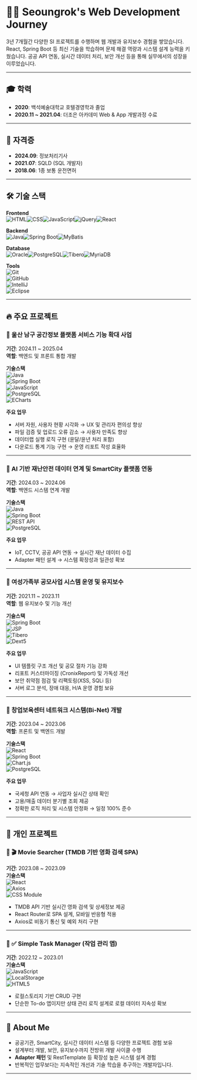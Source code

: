 # 👨‍💻 Seoungrok's Web Development Journey

3년 7개월간 다양한 SI 프로젝트를 수행하며 웹 개발과 유지보수 경험을 쌓았습니다.
React, Spring Boot 등 최신 기술을 학습하며 문제 해결 역량과 시스템 설계 능력을 키웠습니다.
공공 API 연동, 실시간 데이터 처리, 보안 개선 등을 통해 실무에서의 성장을 이루었습니다.

---

## 🎓 학력
- **2020**: 백석예술대학교 호텔경영학과 졸업
- **2020.11 ~ 2021.04**: 더조은 아카데미 Web & App 개발과정 수료

---

## 🪪 자격증
- **2024.09**: 정보처리기사
- **2021.07**: SQLD (SQL 개발자)
- **2018.06**: 1종 보통 운전면허

---

## 🛠 기술 스택

**Frontend**  
![HTML](https://img.shields.io/badge/HTML-E34F26?style=flat&logo=html5&logoColor=white)![CSS](https://img.shields.io/badge/CSS-1572B6?style=flat&logo=css3&logoColor=white)![JavaScript](https://img.shields.io/badge/JavaScript-F7DF1E?style=flat&logo=javascript&logoColor=black)![jQuery](https://img.shields.io/badge/jQuery-0769AD?=flat&logo=jquery&logoColor=white)![React](https://img.shields.io/badge/React-61DAFB?style=flat&logo=react&logoColor=black)

**Backend**  
![Java](https://img.shields.io/badge/Java-007396?style=flat&logo=java&logoColor=white)![Spring Boot](https://img.shields.io/badge/Spring_Boot-6DB33F?style=flat&logo=spring-boot&logoColor=white)![MyBatis](https://img.shields.io/badge/MyBatis-20232A?style=flat&logoColor=white)

**Database**  
![Oracle](https://img.shields.io/badge/Oracle-F80000?style=flat&logo=oracle&logoColor=white)![PostgreSQL](https://img.shields.io/badge/PostgreSQL-336791?style=flat&logo=postgresql&logoColor=white)![Tibero](https://img.shields.io/badge/Tibero-0053A0?style=flat&logoColor=white)![MyriaDB](https://img.shields.io/badge/MyriaDB-0053A0?style=flat&logoColor=blue)

**Tools**  
![Git](https://img.shields.io/badge/Git-F05032?style=flat&logo=git&logoColor=white)  
![GitHub](https://img.shields.io/badge/GitHub-181717?style=flat&logo=github&logoColor=white)  
![IntelliJ](https://img.shields.io/badge/IntelliJ_IDEA-000000?style=flat&logo=intellij-idea&logoColor=white)  
![Eclipse](https://img.shields.io/badge/Eclipse-2C2255?style=flat&logo=eclipse-ide&logoColor=white)

---

## 🔥 주요 프로젝트

### 📌 울산 남구 공간정보 플랫폼 서비스 기능 확대 사업  
**기간**: 2024.11 ~ 2025.04  
**역할**: 백엔드 및 프론트 통합 개발  

**기술스택**  
![Java](https://img.shields.io/badge/Java-007396?style=flat&logo=java&logoColor=white)  
![Spring Boot](https://img.shields.io/badge/Spring_Boot-6DB33F?style=flat&logo=spring-boot&logoColor=white)  
![JavaScript](https://img.shields.io/badge/JavaScript-F7DF1E?style=flat&logo=javascript&logoColor=black)  
![PostgreSQL](https://img.shields.io/badge/PostgreSQL-336791?style=flat&logo=postgresql&logoColor=white)  
![ECharts](https://img.shields.io/badge/ECharts-002A41?style=flat&logoColor=white)

**주요 업무**
- 서버 자원, 사용자 현황 시각화 → UX 및 관리자 편의성 향상
- 파일 검증 및 업로드 오류 감소 → 사용자 만족도 향상
- 데이터랩 실행 로직 구현 (윤달/윤년 처리 포함)
- 다운로드 통계 기능 구현 → 운영 리포트 작성 효율화

---

### 📌 AI 기반 재난안전 데이터 연계 및 SmartCity 플랫폼 연동  
**기간**: 2024.03 ~ 2024.06  
**역할**: 백엔드 시스템 연계 개발  

**기술스택**  
![Java](https://img.shields.io/badge/Java-007396?style=flat)  
![Spring Boot](https://img.shields.io/badge/Spring_Boot-6DB33F?style=flat)  
![REST API](https://img.shields.io/badge/REST--API-000000?style=flat)  
![PostgreSQL](https://img.shields.io/badge/PostgreSQL-336791?style=flat)

**주요 업무**
- IoT, CCTV, 공공 API 연동 → 실시간 재난 데이터 수집
- Adapter 패턴 설계 → 시스템 확장성과 일관성 확보

---

### 📌 여성가족부 공모사업 시스템 운영 및 유지보수  
**기간**: 2021.11 ~ 2023.11  
**역할**: 웹 유지보수 및 기능 개선  

**기술스택**  
![Spring Boot](https://img.shields.io/badge/Spring_Boot-6DB33F?style=flat)  
![JSP](https://img.shields.io/badge/JSP-007396?style=flat)  
![Tibero](https://img.shields.io/badge/Tibero-0053A0?style=flat)  
![Dext5](https://img.shields.io/badge/Dext5-336791?style=flat)

**주요 업무**
- UI 템플릿 구조 개선 및 공모 절차 기능 강화
- 리포트 커스터마이징 (CronixReport) 및 가독성 개선
- 보안 취약점 점검 및 리팩토링(XSS, SQLi 등)
- 서버 로그 분석, 장애 대응, H/A 운영 경험 보유

---

### 📌 창업보육센터 네트워크 시스템(Bi-Net) 개발  
**기간**: 2023.04 ~ 2023.06  
**역할**: 프론트 및 백엔드 개발  

**기술스택**  
![React](https://img.shields.io/badge/React-61DAFB?style=flat)  
![Spring Boot](https://img.shields.io/badge/Spring_Boot-6DB33F?style=flat)  
![Chart.js](https://img.shields.io/badge/Chart.js-FF6384?style=flat)  
![PostgreSQL](https://img.shields.io/badge/PostgreSQL-336791?style=flat)

**주요 업무**
- 국세청 API 연동 → 사업자 실시간 상태 확인
- 고용/매출 데이터 분기별 조회 제공
- 정확한 로직 처리 및 시스템 안정화 → 일정 100% 준수

---

## 🌱 개인 프로젝트

### 📌 🎬 Movie Searcher (TMDB 기반 영화 검색 SPA)  
**기간**: 2023.08 ~ 2023.09  
**기술스택**  
![React](https://img.shields.io/badge/React-61DAFB?style=flat)  
![Axios](https://img.shields.io/badge/Axios-5A29E4?style=flat)  
![CSS Module](https://img.shields.io/badge/CSS--Modules-1572B6?style=flat)

- TMDB API 기반 실시간 영화 검색 및 상세정보 제공
- React Router로 SPA 설계, 모바일 반응형 적용
- Axios로 비동기 통신 및 예외 처리 구현

---

### 📌 ✅ Simple Task Manager (작업 관리 앱)  
**기간**: 2022.12 ~ 2023.01  
**기술스택**  
![JavaScript](https://img.shields.io/badge/JavaScript-F7DF1E?style=flat)  
![LocalStorage](https://img.shields.io/badge/LocalStorage-000000?style=flat)  
![HTML5](https://img.shields.io/badge/HTML5-E34F26?style=flat)

- 로컬스토리지 기반 CRUD 구현
- 단순한 To-do 앱이지만 상태 관리 로직 설계로 로컬 데이터 지속성 확보

---

## 🚀 About Me

- 공공기관, SmartCity, 실시간 데이터 시스템 등 다양한 프로젝트 경험 보유
- 설계부터 개발, 보안, 유지보수까지 전방위 개발 사이클 수행
- **Adapter 패턴** 및 RestTemplate 등 확장성 높은 시스템 설계 경험
- 반복적인 업무보다는 지속적인 개선과 기술 학습을 추구하는 개발자입니다.

---
